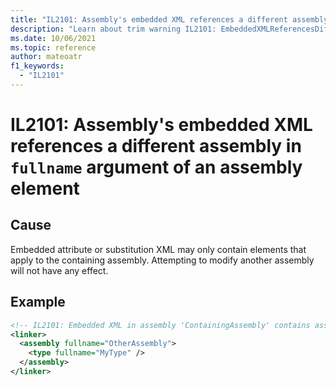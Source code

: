 ```yaml
---
title: "IL2101: Assembly's embedded XML references a different assembly in `fullname` argument of an assembly element."
description: "Learn about trim warning IL2101: EmbeddedXMLReferencesDifferentAssembly"
ms.date: 10/06/2021
ms.topic: reference
author: mateoatr
f1_keywords:
  - "IL2101"
---
```

# IL2101: Assembly's embedded XML references a different assembly in `fullname` argument of an assembly element

## Cause

Embedded attribute or substitution XML may only contain elements that apply to the
containing assembly. Attempting to modify another assembly will not have any effect.

## Example

```xml
<!-- IL2101: Embedded XML in assembly 'ContainingAssembly' contains assembly "fullname" attribute for another assembly 'OtherAssembly' -->
<linker>
  <assembly fullname="OtherAssembly">
    <type fullname="MyType" />
  </assembly>
</linker>
```
